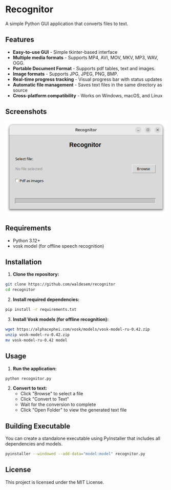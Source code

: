 # Recognitor

A simple Python GUI application that converts files to text.

## Features

- **Easy-to-use GUI** - Simple tkinter-based interface
- **Multiple media formats** - Supports MP4, AVI, MOV, MKV, MP3, WAV, OGG.
- **Portable Document Format** - Supports pdf tables, text and images.
- **Image formats** - Supports JPG, JPEG, PNG, BMP.
- **Real-time progress tracking** - Visual progress bar with status updates
- **Automatic file management** - Saves text files in the same directory as source
- **Cross-platform compatibility** - Works on Windows, macOS, and Linux

## Screenshots

![Application Interface](screenshot.png)

## Requirements

- Python 3.12+
- vosk model (for offline speech recognition)

## Installation

1. **Clone the repository:**
```bash
git clone https://github.com/waldesem/recognitor
cd recognitor
```

2. **Install required dependencies:**
```bash
pip install -r requirements.txt
```

3. **Install Vosk models (for offline recognition):**
```bash
wget https://alphacephei.com/vosk/models/vosk-model-ru-0.42.zip
unzip vosk-model-ru-0.42.zip
mv vosk-model-ru-0.42 model
```

## Usage

1. **Run the application:**
```bash
python recognitor.py
```

2. **Convert to text:**
   - Click "Browse" to select a file
   - Click "Convert to Text"
   - Wait for the conversion to complete
   - Click "Open Folder" to view the generated text file

## Building Executable
You can create a standalone executable using PyInstaller that includes all dependencies and models.
```bash
pyinstaller --windowed --add-data="model:model" recognitor.py
```

## License

This project is licensed under the MIT License.